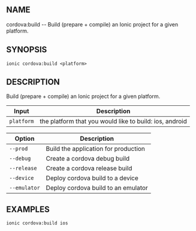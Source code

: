 
## NAME
cordova:build -- Build (prepare + compile) an Ionic project for a given platform.
  
## SYNOPSIS
    ionic cordova:build <platform>
  
## DESCRIPTION
Build (prepare + compile) an Ionic project for a given platform.


Input | Description
----- | ----------
`platform` | the platform that you would like to build: ios, android


Option | Description
------ | ----------
`--prod` | Build the application for production
`--debug` | Create a cordova debug build
`--release` | Create a cordova release build
`--device` | Deploy cordova build to a device
`--emulator` | Deploy cordova build to an emulator

## EXAMPLES
    ionic cordova:build ios 

